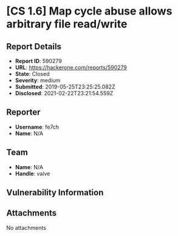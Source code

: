 # [CS 1.6] Map cycle abuse allows arbitrary file read/write

## Report Details
- **Report ID**: 590279
- **URL**: https://hackerone.com/reports/590279
- **State**: Closed
- **Severity**: medium
- **Submitted**: 2019-05-25T23:25:25.082Z
- **Disclosed**: 2021-02-22T23:21:54.559Z

## Reporter
- **Username**: fe7ch
- **Name**: N/A

## Team
- **Name**: N/A
- **Handle**: valve

## Vulnerability Information


## Attachments
No attachments
